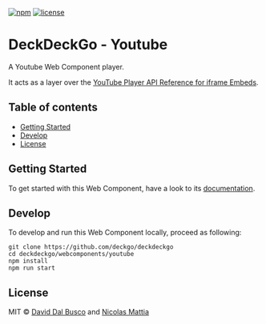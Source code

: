 [![npm][npm-badge]][npm-badge-url]
[![license][npm-license]][npm-license-url]

[npm-badge]: https://img.shields.io/npm/v/@deckdeckgo/youtube
[npm-badge-url]: https://www.npmjs.com/package/@deckdeckgo/youtube
[npm-license]: https://img.shields.io/npm/l/@deckdeckgo/youtube
[npm-license-url]: https://github.com/deckgo/deckdeckgo/blob/master/webcomponents/youtube/LICENSE

# DeckDeckGo - Youtube

A Youtube Web Component player.

It acts as a layer over the [YouTube Player API Reference for iframe Embeds](https://developers.google.com/youtube/iframe_api_reference).

## Table of contents

- [Getting Started](#getting-started)
- [Develop](#develop)
- [License](#license)

## Getting Started

To get started with this Web Component, have a look to its [documentation](https://docs.deckdeckgo.com/?path=/story/components-youtube--youtube).

## Develop

To develop and run this Web Component locally, proceed as following:

```
git clone https://github.com/deckgo/deckdeckgo
cd deckdeckgo/webcomponents/youtube
npm install
npm run start
```

## License

MIT © [David Dal Busco](mailto:david.dalbusco@outlook.com) and [Nicolas Mattia](mailto:nicolas@nmattia.com)

[deckdeckgo]: https://deckdeckgo.com
